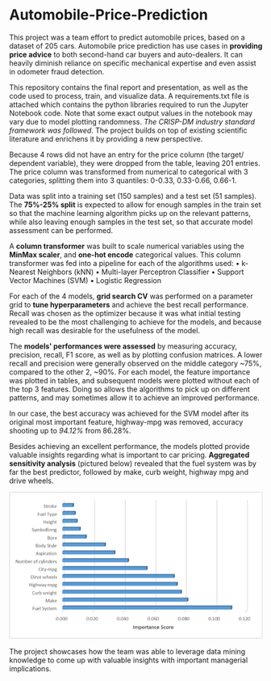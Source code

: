 # Automobile-Price-Prediction

This project was a team effort to predict automobile prices, based on a dataset of 205 cars. Automobile price prediction has use cases in **providing price advice** to both second-hand car buyers and auto-dealers. It can heavily diminish reliance on specific mechanical expertise and even assist in odometer fraud detection.

This repository contains the final report and presentation, as well as the code used to process, train, and visualize data. A requirements.txt file is attached which contains the python libraries required to run the Jupyter Notebook code. Note that some exact output values in the notebook may vary due to model plotting randomness. *The CRISP-DM industry standard framework was followed*. The project builds on top of existing scientific literature and enrichens it by providing a new perspective.

Because 4 rows did not have an entry for the price column (the target/ dependent variable), they were dropped from the table, leaving 201 entries. The price column was transformed from numerical to categorical with 3 categories, splitting them into 3 quantiles: 0-0.33, 0.33-0.66, 0.66-1.

Data was split into a training set (150 samples) and a test set (51 samples). The **75%-25% split** is expected to allow for enough samples in the train set so that the machine learning algorithm picks up on the relevant patterns, while also leaving enough samples in the test set, so that accurate model assessment can be performed.

A **column transformer** was built to scale numerical variables using the **MinMax scaler**, and **one-hot encode** categorical values. This column transformer was fed into a pipeline for each of the algorithms used:
•	k-Nearest Neighbors (kNN)
•	Multi-layer Perceptron Classifier
•	Support Vector Machines (SVM)
•	Logistic Regression

For each of the 4 models, **grid search CV** was performed on a parameter grid to **tune hyperparameters** and achieve the best recall performance. Recall was chosen as the optimizer because it was what initial testing revealed to be the most challenging to achieve for the models, and because high recall was desirable for the usefulness of the model.

The **models' performances were assessed** by measuring accuracy, precision, recall, F1 score, as well as by plotting confusion matrices. A lower recall and precision were generally observed on the middle category ~75%, compared to the other 2, ~90%. For each model, the feature importance was plotted in tables, and subsequent models were plotted without each of the top 3 features. Doing so allows the algorithms to pick up on different patterns, and may sometimes allow it to achieve an improved performance.

In our case, the best accuracy was achieved for the SVM model after its original most important feature, highway-mpg was removed, accuracy shooting up to *94.12%* from 86.28%.

Besides achieving an excellent performance, the models plotted provide valuable insights regarding what is important to car pricing. **Aggregated sensitivity analysis** (pictured below) revealed that the fuel system was by far the best predictor, followed by make, curb weight, highway mpg and drive wheels. 

![FeatureImportance](featureImportance.png)

The project showcases how the team was able to leverage data mining knowledge to come up with valuable insights with important managerial implications.
